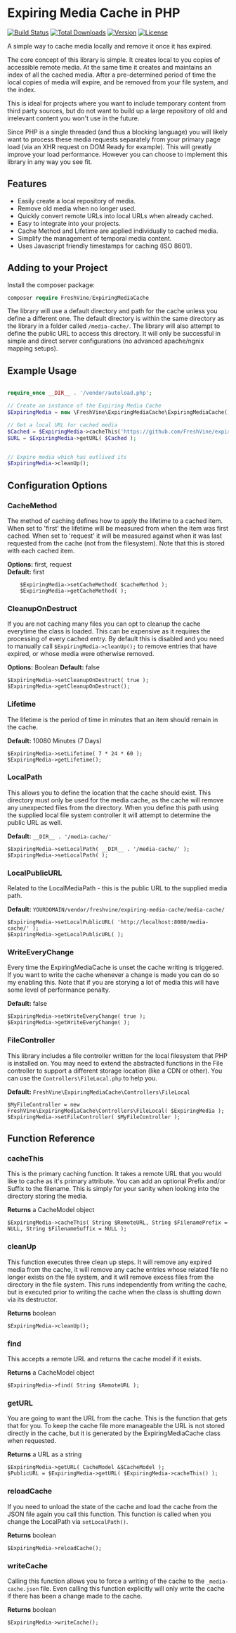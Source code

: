 # Expiring Media Cache in PHP
[![Build Status](https://api.travis-ci.com/FreshVine/expiring-media-cache.svg)](https://app.travis-ci.com/github/FreshVine/expiring-media-cache)
[![Total Downloads](https://poser.pugx.org/freshvine/expiringmediacache/d/total.svg)](https://packagist.org/packages/freshvine/expiringmediacache)
[![Version](https://poser.pugx.org/freshvine/expiringmediacache/v/stable.svg)](https://packagist.org/packages/freshvine/expiringmediacache)
[![License](https://poser.pugx.org/freshvine/expiringmediacache/license.svg)](https://packagist.org/packages/freshvine/expiringmediacache)  
  
A simple way to cache media locally and remove it once it has expired.  
  
The core concept of this library is simple. It creates local to you copies of accessible remote media. At the same time it creates and maintains an index of all the cached media. After a pre-determined period of time the local copies of media will expire, and be removed from your file system, and the index.  
  
This is ideal for projects where you want to include temporary content from third party sources, but do not want to build up a large repository of old and irrelevant content you won't use in the future.  
  
Since PHP is a single threaded (and thus a blocking language) you will likely want to process these media requests separately from your primary page load (via an XHR request on DOM Ready for example). This will greatly improve your load performance. However you can choose to implement this library in any way you see fit.  
  
## Features  

*	Easily create a local repository of media.  
*	Remove old media when no longer used.  
*	Quickly convert remote URLs into local URLs when already cached.  
*	Easy to integrate into your projects.  
*	Cache Method and Lifetime are applied individually to cached media.  
*	Simplify the management of temporal media content.
*	Uses Javascript friendly timestamps for caching (ISO 8601).  


## Adding to your Project  
  
Install the composer package:  

```php
composer require FreshVine/ExpiringMediaCache
```

The library will use a default directory and path for the cache unless you define a different one. The default directory is within the same directory as the library in a folder called `/media-cache/`. The library will also attempt to define the public URL to access this directory. It will only be successful in simple and direct server configurations (no advanced apache/ngnix mapping setups).

  
## Example Usage  

```php

require_once __DIR__ . '/vendor/autoload.php';

// Create an instance of the Expiring Media Cache
$ExpiringMedia = new \FreshVine\ExpiringMediaCache\ExpiringMediaCache();

// Get a local URL for cached media
$Cached = $ExpiringMedia->cacheThis('https://github.com/FreshVine/expiring-media-cache/raw/main/test/images/rodin-thinker.jpg');
$URL = $ExpiringMedia->getURL( $Cached );


// Expire media which has outlived its 
$ExpiringMedia->cleanUp();
```



## Configuration Options

### CacheMethod  
The method of caching defines how to apply the lifetime to a cached item. When set to 'first' the lifetime will be measured from when the item was first cached. When set to 'request' it will be measured against when it was last requested from the cache (not from the filesystem). Note that this is stored with each cached item.

**Options:** first, request  
**Default:** first  

		$ExpiringMedia->setCacheMethod( $cacheMethod );
		$ExpiringMedia->getCacheMethod( );

### CleanupOnDestruct  
If you are not caching many files you can opt to cleanup the cache everytime the class is loaded. This can be expensive as it requires the processing of every cached entry. By default this is disabled and you need to manually call `$ExpiringMedia->cleanUp();` to remove entries that have expired, or whose media were otherwise removed.

**Options:** Boolean
**Default:** false

	$ExpiringMedia->setCleanupOnDestruct( true );
	$ExpiringMedia->getCleanupOnDestruct();

### Lifetime  
The lifetime is the period of time in minutes that an item should remain in the cache.   

**Default:** 10080 Minutes (7 Days)  

	$ExpiringMedia->setLifetime( 7 * 24 * 60 );
	$ExpiringMedia->getLifetime();

### LocalPath  
This allows you to define the location that the cache should exist. This directory must only be used for the media cache, as the cache will remove any unexpected files from the directory. When you define this path using the supplied local file system controller it will attempt to determine the public URL as well.  

**Default:** `__DIR__ . '/media-cache/'`  

	$ExpiringMedia->setLocalPath( __DIR__ . '/media-cache/' );
	$ExpiringMedia->setLocalPath( );


### LocalPublicURL  
Related to the LocalMediaPath - this is the public URL to the supplied media path.  

**Default:** `YOURDOMAIN/vendor/freshvine/expiring-media-cache/media-cache/`  

	$ExpiringMedia->setLocalPublicURL( 'http://localhost:8080/media-cache/' );
	$ExpiringMedia->getLocalPublicURL( );

### WriteEveryChange
Every time the ExpiringMediaCache is unset the cache writing is triggered. If you want to write the cache whenever a change is made you can do so my enabling this. Note that if you are storying a lot of media this will have some level of performance penalty.  
  
**Default:** false  

	$ExpiringMedia->setWriteEveryChange( true );
	$ExpiringMedia->getWriteEveryChange( );

### FileController  
This library includes a file controller written for the local filesystem that PHP is installed on. You may need to extend the abstracted functions in the File controller to support a different storage location (like a CDN or other). You can use the `Controllers\FileLocal.php` to help you.  
  
**Default:** `FreshVine\ExpiringMediaCache\Controllers\FileLocal`  

	$MyFileController = new FreshVine\ExpiringMediaCache\Controllers\FileLocal( $ExpiringMedia );
	$ExpiringMedia->setFileController( $MyFileController );



## Function Reference


### cacheThis  
This is the primary caching function. It takes a remote URL that you would like to cache as it's primary attribute. You can add an optional Prefix and/or Suffix to the filename. This is simply for your sanity when looking into the directory storing the media.  
  
**Returns** a CacheModel object  
  
`$ExpiringMedia->cacheThis( String $RemoteURL, String $FilenamePrefix = NULL, String $FilenameSuffix = NULL );`  

### cleanUp  
This function executes three clean up steps. It will remove any expired media from the cache, it will remove any cache entries whose related file no longer exists on the file system, and it will remove excess files from the directory in the file system. This runs independently from writing the cache, but is executed prior to writing the cache when the class is shutting down via its destructor.
  
**Returns** boolean  
  
`$ExpiringMedia->cleanUp();`  

### find  
This accepts a remote URL and returns the cache model if it exists.  
  
**Returns** a CacheModel object  
  
`$ExpiringMedia->find( String $RemoteURL );`  

### getURL  
You are going to want the URL from the cache. This is the function that gets that for you. To keep the cache file more manageable the URL is not stored directly in the cache, but it is generated by the ExpiringMediaCache class when requested.  
  
**Returns** a URL as a string  
  
`$ExpiringMedia->getURL( CacheModel &$CacheModel );`  
`$PublicURL = $ExpiringMedia->getURL( $ExpiringMedia->cacheThis() ); `  


### reloadCache  
If you need to unload the state of the cache and load the cache from the JSON file again you call this function. This function is called when you change the LocalPath via `setLocalPath()`.
  
**Returns** boolean  

`$ExpiringMedia->reloadCache();`  

### writeCache  
Calling this function allows you to force a writing of the cache to the `_media-cache.json` file. Even calling this function explicitly will only write the cache if there has been a change made to the cache.
  
**Returns** boolean  

`$ExpiringMedia->writeCache();`  


